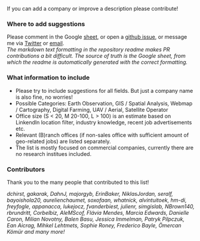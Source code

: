 If you can add a company or improve a description please contribute! 

### Where to add suggestions

Please comment in the 
Google [sheet](https://docs.google.com/spreadsheets/d/1oBwZ7hq68nXnRV7wuM3-Aae9uRDyjnIOIEQXgQZAoBQ/edit#gid=0),
or open a [github issue](https://github.com/chrieke/geospatial-companies/issues), 
or message me via [Twitter](https://twitter.com/chrieke) or [email](https://chrieke.github.io).  
*The markdown text formatting in the repository readme makes PR contributions a bit difficult. The source of truth is the 
Google sheet, from which the readme is automatically generated with the correct formatting.*

### What information to include
 
- Please try to include suggestions for all fields. But just a company name is also fine, no worries!
- Possible Categories: Earth Observation, GIS / Spatial Analysis, Webmap / Cartography, Digital Farming, UAV / Aerial, Satellite Operator  
- Office size (S < 20, M 20-100, L > 100) is an estimate based on LinkendIn location filter, industry knowledge, recent job advertisements etc.
- Relevant (B)ranch offices (if non-sales office with sufficient amount of geo-related jobs) are listed separately.
- The list is mostly focused on commercial companies, currently there are no research institues included.

### Contributors

Thank you to the many people that contributed to this list!

*dchirst, gakarak, DahnJ, majorgyb, ErinBaker, NiklasJordan, seralf, bayoishola20, aurelienchaumet, soxofaan, 
whatnick, alvintuitoek, hm-di, freyfogle, appanacca, lukejocz, fvanderbiest, julienr, simgislab, NBrown140, 
rbrundritt, Corbelbiz, AleMScof, Flávia Mendes, Marcia Edwards, Danielle Caron, Milian Novotny, Balen Basu, Jessica 
Immelman, Patryk Pilpczuk, Ean Aicrag, Mihkel Lehtmets, Sophie Roney, Frederico Bayle, Ömercan Kömür and many more!* 
